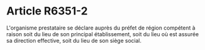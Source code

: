 # Article R6351-2

L'organisme prestataire se déclare auprès du préfet de région compétent à raison soit du lieu de son principal établissement, soit du lieu où est assurée sa direction effective, soit du lieu de son siège social.